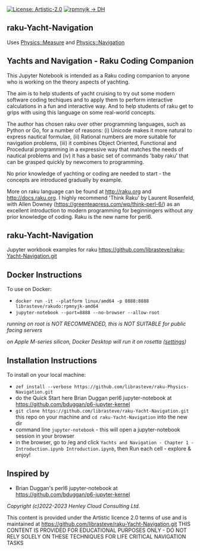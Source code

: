 [![License: Artistic-2.0](https://img.shields.io/badge/License-Artistic%202.0-0298c3.svg)](https://opensource.org/licenses/Artistic-2.0)
[![rpmnyjk -> DH](https://github.com/librasteve/raku-Yacht-Navigation/actions/workflows/rpmnyjk-weekly.yaml/badge.svg)](https://github.com/librasteve/raku-Yacht-Navigation/actions/workflows/rpmnyjk-weekly.yaml)

## raku-Yacht-Navigation
Uses [Physics::Measure](https://github.com/librasteve/raku-Physics-Measure) and [Physics::Navigation](https://github.com/librasteve/raku-Physics-Navigation)

## Yachts and Navigation - Raku Coding Companion

This Jupyter Notebook is intended as a Raku coding companion to anyone who is working on the theory aspects of yachting.

The aim is to help students of yacht cruising to try out some modern software coding techiques and to apply them to perform interactive calculations in a fun and interactive way. And to help students of raku get to grips with using this language on some real-world concepts.

The author has chosen raku over other programming languages, such as Python or Go, for a number of reasons: (i) Unicode makes it more natural to express nautical formulae, (ii) Rational numbers are more suitable for navigation problems, (iii) it combines Object Oriented, Functional and Procedural programming in a expressive way that matches the needs of nautical problems and (iv) it has a basic set of commands 'baby raku' that can be grasped quickly by newcomers to programming.

No prior knowledge of yachting or coding are needed to start - the concepts are introduced gradually by example.

More on raku language can be found at http://raku.org and http://docs.raku.org. I highly recommend 'Think Raku' by Laurent Rosenfeld, with Allen Downey (https://greenteapress.com/wp/think-perl-6/) as an excellent introduction to modern programming for beginningers without any prior knowledge of coding. Raku is the new name for perl6.

## raku-Yacht-Navigation
Jupyter workbook examples for raku https://github.com/librasteve/raku-Yacht-Navigation.git

## Docker Instructions
To use on Docker:
- ```docker run -it --platform linux/amd64 -p 8888:8888 librasteve/rakudo:rpmnyjk-amd64```
- ```jupyter-notebook --port=8888 --no-browser --allow-root```

_running on root is NOT RECOMMENDED, this is NOT SUITABLE for public facing servers_

_on Apple M-series silicon, Docker Desktop will run it on rosetta ([settings](https://levelup.gitconnected.com/docker-on-apple-silicon-mac-how-to-run-x86-containers-with-rosetta-2-4a679913a0d5))_

## Installation Instructions
To install on your local machine:
- ```zef install --verbose https://github.com/librasteve/raku-Physics-Navigation.git```
- do the Quick Start here Brian Duggan perl6 jupyter-notebook at <https://github.com/bduggan/p6-jupyter-kernel>
- ```git clone https://github.com/librasteve/raku-Yacht-Navigation.git``` this repo on your machine and ```cd raku-Yacht-Navigation``` into the new dir
- command line ```jupyter-notebook``` - this will open a jupyter-notebook session in your browser
- in the browser, go to /eg and click ```Yachts and Navigation - Chapter 1 - Introduction.ipynb Introduction.ipynb```, then Run each cell - explore & enjoy!

## Inspired by
* Brian Duggan's perl6 jupyter-notebook at <https://github.com/bduggan/p6-jupyter-kernel>

_Copyright (c)2022-2023 Henley Cloud Consulting Ltd._

This content is provided under the Artistic licence 2.0 terms of use and is maintained at https://github.com/librasteve/raku-Yacht-Navigation.git
THIS CONTENT IS PROVIDED FOR EDUCATIONAL PURPOSES ONLY - DO NOT RELY SOLELY ON THESE TECHNIQUES FOR LIFE CRITICAL NAVIGATION TASKS